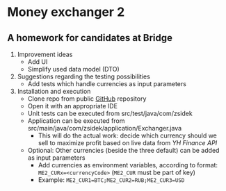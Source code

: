 # Money exchanger 2
## A homework for candidates at Bridge

1. Improvement ideas
    - Add UI
    - Simplify used data model (DTO)
2. Suggestions regarding the testing possibilities
    - Add tests which handle currencies as input parameters
3. Installation and execution
    - Clone repo from public [GitHub](https://github.com/laszlozsidek/money-exchanger-2) repository
    - Open it with an appropriate IDE
    - Unit tests can be executed from src/test/java/com/zsidek
    - Application can be executed from src/main/java/com/zsidek/application/Exchanger.java
      - This will do the actual work: decide which currency should we sell to maximize profit based on live data from _YH Finance API_
    - Optional: Other currencies (beside the three default) can be added as input parameters
      - Add currencies as environment variables, according to format: `ME2_CURx=<currencyCode>` (`ME2_CUR` must be part of key) 
      - Example: `ME2_CUR1=BTC;ME2_CUR2=RUB;ME2_CUR3=USD`